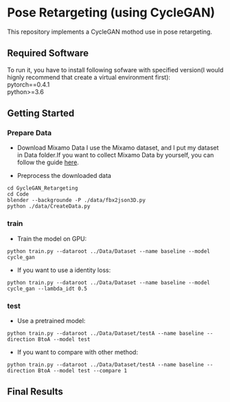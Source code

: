 # Pose Retargeting (using CycleGAN)
This repository implements a CycleGAN mothod use in pose retargeting.
## Required Software
To run it, you have to install following sofware with specified version(I would hignly recommend that create a virtual environment first):  
pytorch==0.4.1   
python>=3.6 

## Getting Started
### Prepare Data
- Download Mixamo Data
I use the Mixamo dataset, and I put my dataset in Data folder.If you want to collect Mixamo Data by yourself, you can follow the guide [here](https://github.com/ChrisWu1997/2D-Motion-Retargeting/blob/master/dataset/Guide%20For%20Downloading%20Mixamo%20Data.md).

- Preprocess the downloaded data
```
cd GycleGAN_Retargeting
cd Code
blender --backgrounde -P ./data/fbx2json3D.py
python ./data/CreateData.py
```

### train
- Train the model on GPU:
```
python train.py --dataroot ../Data/Dataset --name baseline --model cycle_gan
```

- If you want to use a identity loss:
```
python train.py --dataroot ../Data/Dataset --name baseline --model cycle_gan --lambda_idt 0.5
```

### test
- Use a pretrained model:
```
python train.py --dataroot ../Data/Dataset/testA --name baseline --direction BtoA --model test
```

- If you want to compare with other method:
```
python train.py --dataroot ../Data/Dataset/testA --name baseline --direction BtoA --model test --compare 1 
```

## Final Results
![]()

